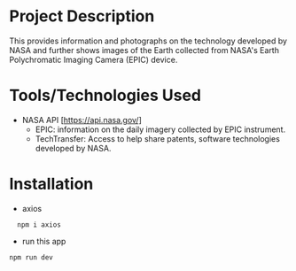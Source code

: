 # Project Description
This provides information and photographs on the technology developed by NASA and further shows images of the Earth collected from NASA's Earth Polychromatic Imaging Camera (EPIC) device.

# Tools/Technologies Used
- NASA API [https://api.nasa.gov/]
  - EPIC: information on the daily imagery collected by EPIC instrument.
  - TechTransfer: Access to help share patents, software technologies developed by NASA.

# Installation
- axios
``` 
  npm i axios
```
- run this app
```
npm run dev
```

